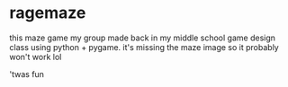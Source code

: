 # ragemaze
this maze game my group made back in my middle school game design class using python + pygame. it's missing the maze image so it probably won't work lol

'twas fun

